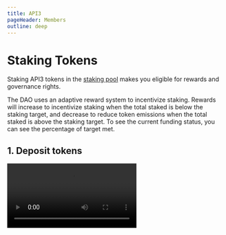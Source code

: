 ```yaml
---
title: API3
pageHeader: Members
outline: deep
---
```


<PageHeader/>

# Staking Tokens

Staking API3 tokens in the
[staking pool](https://docs.api3.org/explore/dao-members/dao-pool.html) makes
you eligible for rewards and governance rights.

The DAO uses an adaptive reward system to incentivize staking. Rewards will
increase to incentivize staking when the total staked is below the staking
target, and decrease to reduce token emissions when the total staked is above
the staking target. To see the current funding status, you can see the
percentage of target met.

## 1. Deposit tokens

<!-- deposit and withdraw video -->
<Video src="https://www.youtube.com/embed/PdSE-SiUx3M"/>

Before tokens can be staked you must deposit them in the staking pool. Doing so
will remove them from your wallet and place them into the staking pool under the
control of its smart contracts. Your Balance reflects the amount of tokens you
have deposited and not yet staked. Withdrawable (and unstaked) tokens can be
removed from the staking pool at any time and returned to your wallet.

To deposit tokens, click the Deposit button. If this is your first time
depositing, you’ll have to authorize the staking pool smart contract first by
clicking Approve. Note that deposited tokens are not staked. They will not earn
rewards or grant you governance rights.

You can only withdraw tokens that are not staked. The Balance section displays
the maximum amount that can be withdrawn under “Withdrawable”. To withdraw
tokens, click the Withdraw button. The tokens withdrawn are returned to your
wallet.

## 2. Stake tokens

<!-- stake and earn video -->
<Video src="https://www.youtube.com/embed/DQMsgQvkg7k"/>

To stake tokens, click the Stake button. The number of tokens available to stake
depends on the number of tokens deposited and are available to withdraw as
displayed in the Balance box as under “Withdrawable”.

## 3. Claim rewards

<!-- deposit and withdraw video -->
<Video src="https://www.youtube.com/embed/__zhi8N2erI"/>

You will not be able to withdraw your rewards for a year after receiving them.
Since rewards get minted every week, you can think of this as a rolling unlock
(the rewards you receive this week will get unlocked 1 year later, the rewards
you will receive next week will get unlocked 1 year 1 week later, etc.) This 1
year-lock is the secret sauce to good decentralized governance, it essentially
aligns the incentives of the stakers/governors with the ones of the
DAO/project/token for a whole year. Unstake tokens to claim your unlocked
rewards. Note that unstaking will revoke your most recent weekly reward payment,
and scheduling tokens to be unstaked stops earning rewards for those tokens.

To protect the DAO from proposal spam, unstaking is subject to a seven day
waiting period. To initiate unstaking, click “Initiate Unstake”.

After the unstaking has been initiated, the interface will display the pending
amount of tokens that are being unstaked and a countdown timer. Tokens cannot be
unstaked until the timer is complete.

Once the seven day timer has run out, there are two ways to complete the
process:

1. **Unstake & Withdraw:** This option will immediately unstake your tokens and
   deposit them into your wallet.
2. **Unstake:** This option will unstake your tokens while keeping them
   deposited in the DAO. From here you can use the Withdraw link to move the
   tokens to your wallet at any time or stake them again.
